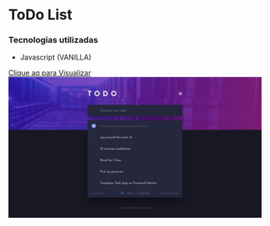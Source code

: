 # ToDo List
### Tecnologias utilizadas
-   Javascript (VANILLA)

<a href="https://junior042.github.io/todo-list/">Clique aq para Visualizar</a>
<img src="./assets/design/desktop-design-dark.jpg">
